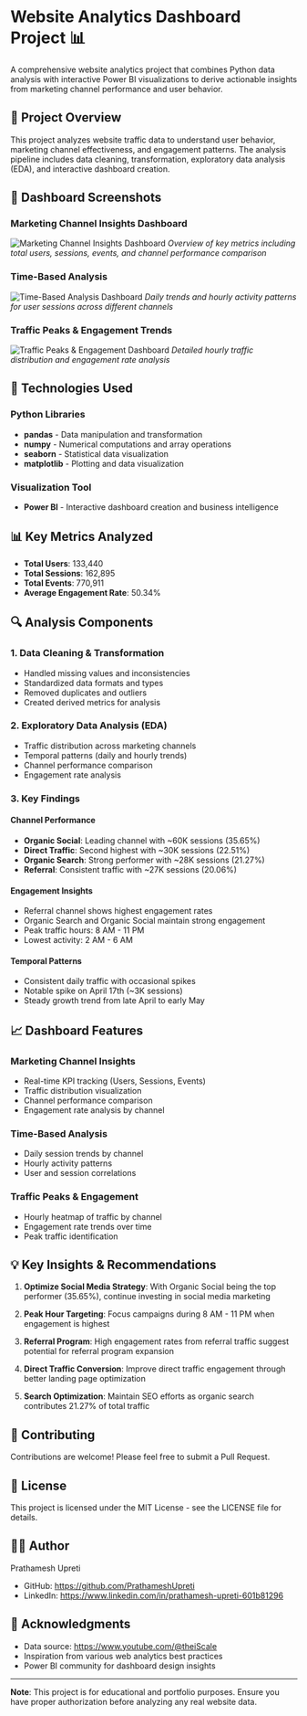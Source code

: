 # Website Analytics Dashboard Project 📊

A comprehensive website analytics project that combines Python data analysis with interactive Power BI visualizations to derive actionable insights from marketing channel performance and user behavior.

## 🎯 Project Overview

This project analyzes website traffic data to understand user behavior, marketing channel effectiveness, and engagement patterns. The analysis pipeline includes data cleaning, transformation, exploratory data analysis (EDA), and interactive dashboard creation.

## 📸 Dashboard Screenshots

### Marketing Channel Insights Dashboard
![Marketing Channel Insights Dashboard](dashboard_1.png)
*Overview of key metrics including total users, sessions, events, and channel performance comparison*

### Time-Based Analysis
![Time-Based Analysis Dashboard](dashboard_2.png)
*Daily trends and hourly activity patterns for user sessions across different channels*

### Traffic Peaks & Engagement Trends
![Traffic Peaks & Engagement Dashboard](dashboard_3.png)
*Detailed hourly traffic distribution and engagement rate analysis*

## 🔧 Technologies Used

### Python Libraries
- **pandas** - Data manipulation and transformation
- **numpy** - Numerical computations and array operations
- **seaborn** - Statistical data visualization
- **matplotlib** - Plotting and data visualization

### Visualization Tool
- **Power BI** - Interactive dashboard creation and business intelligence

## 📊 Key Metrics Analyzed

- **Total Users**: 133,440
- **Total Sessions**: 162,895
- **Total Events**: 770,911
- **Average Engagement Rate**: 50.34%

## 🔍 Analysis Components

### 1. Data Cleaning & Transformation
- Handled missing values and inconsistencies
- Standardized data formats and types
- Removed duplicates and outliers
- Created derived metrics for analysis

### 2. Exploratory Data Analysis (EDA)
- Traffic distribution across marketing channels
- Temporal patterns (daily and hourly trends)
- Channel performance comparison
- Engagement rate analysis

### 3. Key Findings

#### Channel Performance
- **Organic Social**: Leading channel with ~60K sessions (35.65%)
- **Direct Traffic**: Second highest with ~30K sessions (22.51%)
- **Organic Search**: Strong performer with ~28K sessions (21.27%)
- **Referral**: Consistent traffic with ~27K sessions (20.06%)

#### Engagement Insights
- Referral channel shows highest engagement rates
- Organic Search and Organic Social maintain strong engagement
- Peak traffic hours: 8 AM - 11 PM
- Lowest activity: 2 AM - 6 AM

#### Temporal Patterns
- Consistent daily traffic with occasional spikes
- Notable spike on April 17th (~3K sessions)
- Steady growth trend from late April to early May


## 📈 Dashboard Features

### Marketing Channel Insights
- Real-time KPI tracking (Users, Sessions, Events)
- Traffic distribution visualization
- Channel performance comparison
- Engagement rate analysis by channel

### Time-Based Analysis
- Daily session trends by channel
- Hourly activity patterns
- User and session correlations

### Traffic Peaks & Engagement
- Hourly heatmap of traffic by channel
- Engagement rate trends over time
- Peak traffic identification

## 💡 Key Insights & Recommendations

1. **Optimize Social Media Strategy**: With Organic Social being the top performer (35.65%), continue investing in social media marketing

2. **Peak Hour Targeting**: Focus campaigns during 8 AM - 11 PM when engagement is highest

3. **Referral Program**: High engagement rates from referral traffic suggest potential for referral program expansion

4. **Direct Traffic Conversion**: Improve direct traffic engagement through better landing page optimization

5. **Search Optimization**: Maintain SEO efforts as organic search contributes 21.27% of total traffic

## 🤝 Contributing

Contributions are welcome! Please feel free to submit a Pull Request.

## 📝 License

This project is licensed under the MIT License - see the LICENSE file for details.

## 👨‍💻 Author

Prathamesh Upreti
- GitHub: https://github.com/PrathameshUpreti
- LinkedIn: https://www.linkedin.com/in/prathamesh-upreti-601b81296 

## 🙏 Acknowledgments

- Data source: https://www.youtube.com/@theiScale
- Inspiration from various web analytics best practices
- Power BI community for dashboard design insights

---

**Note**: This project is for educational and portfolio purposes. Ensure you have proper authorization before analyzing any real website data.
